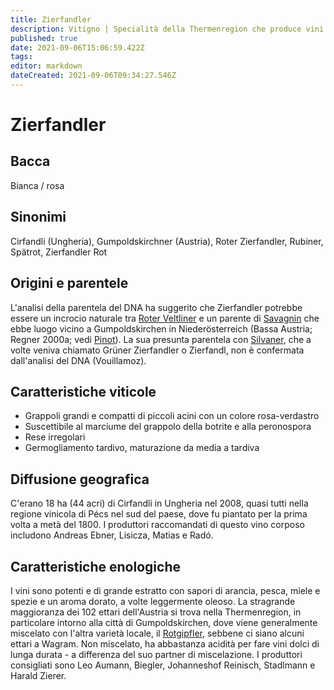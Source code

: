 ```yaml
---
title: Zierfandler
description: Vitigno | Specialità della Thermenregion che produce vini potenti, aromatici e molto caratteristici, tipicamente in collaborazione con Rotgipfler.
published: true
date: 2021-09-06T15:06:59.422Z
tags: 
editor: markdown
dateCreated: 2021-09-06T09:34:27.546Z
---
```


# Zierfandler

## Bacca
Bianca / rosa

## Sinonimi
Cirfandli (Ungheria), Gumpoldskirchner (Austria), Roter Zierfandler, Rubiner, Spätrot, Zierfandler Rot


## Origini e parentele
L'analisi della parentela del DNA ha suggerito che Zierfandler potrebbe essere un incrocio naturale tra [Roter Veltliner](/vitigni/Austria/roter-veltliner) e un parente di [Savagnin](/vitigni/Francia/savagnin) che ebbe luogo vicino a Gumpoldskirchen in Niederösterreich (Bassa Austria; Regner 2000a; vedi [Pinot](/vitigni/Francia/pinot)). La sua presunta parentela con [Silvaner](/vitigni/Germania/silvaner), che a volte veniva chiamato Grüner Zierfandler o Zierfandl, non è confermata dall'analisi del DNA (Vouillamoz).
## Caratteristiche viticole

- Grappoli grandi e compatti di piccoli acini con un colore rosa-verdastro
- Suscettibile al marciume del grappolo della botrite e alla peronospora
- Rese irregolari
- Germogliamento tardivo, maturazione da media a tardiva

## Diffusione geografica

C'erano 18 ha (44 acri) di Cirfandli in Ungheria nel 2008, quasi tutti nella regione vinicola di Pécs nel sud del paese, dove fu piantato per la prima volta a metà del 1800. I produttori raccomandati di questo vino corposo includono Andreas Ebner, Lisicza, Matias e Radó.

## Caratteristiche enologiche

I vini sono potenti e di grande estratto con sapori di arancia, pesca, miele e spezie e un aroma dorato, a volte leggermente oleoso. La stragrande maggioranza dei 102 ettari dell'Austria si trova nella Thermenregion, in particolare intorno alla città di Gumpoldskirchen, dove viene generalmente miscelato con l'altra varietà locale, il [Rotgipfler](/vitigni/Austria/rotgipfler), sebbene ci siano alcuni ettari a Wagram. Non miscelato, ha abbastanza acidità per fare vini dolci di lunga durata - a differenza del suo partner di miscelazione. I produttori consigliati sono Leo Aumann, Biegler, Johanneshof Reinisch, Stadlmann e Harald Zierer.